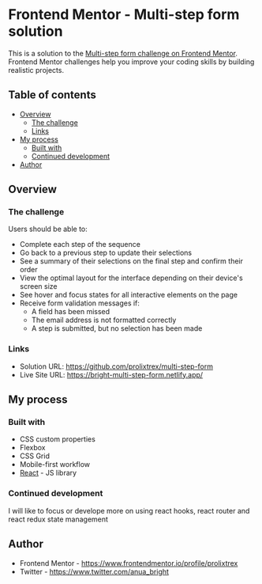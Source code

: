 # Frontend Mentor - Multi-step form solution

This is a solution to the
[Multi-step form challenge on Frontend Mentor](https://www.frontendmentor.io/challenges/multistep-form-YVAnSdqQBJ).
Frontend Mentor challenges help you improve your coding skills by building
realistic projects.

## Table of contents

-   [Overview](#overview)
    -   [The challenge](#the-challenge)
    -   [Links](#links)
-   [My process](#my-process)
    -   [Built with](#built-with)
    -   [Continued development](#continued-development)
-   [Author](#author)

## Overview

### The challenge

Users should be able to:

-   Complete each step of the sequence
-   Go back to a previous step to update their selections
-   See a summary of their selections on the final step and confirm their order
-   View the optimal layout for the interface depending on their device's screen
    size
-   See hover and focus states for all interactive elements on the page
-   Receive form validation messages if:
    -   A field has been missed
    -   The email address is not formatted correctly
    -   A step is submitted, but no selection has been made

### Links

-   Solution URL: https://github.com/prolixtrex/multi-step-form
-   Live Site URL: https://bright-multi-step-form.netlify.app/

## My process

### Built with

-   CSS custom properties
-   Flexbox
-   CSS Grid
-   Mobile-first workflow
-   [React](https://reactjs.org/) - JS library

### Continued development

I will like to focus or develope more on using react hooks, react router and
react redux state management

## Author

-   Frontend Mentor - https://www.frontendmentor.io/profile/prolixtrex
-   Twitter - https://www.twitter.com/anua_bright
